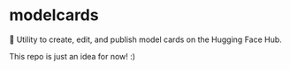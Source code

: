 # modelcards

📝 Utility to create, edit, and publish model cards on the Hugging Face Hub.

This repo is just an idea for now! :)
